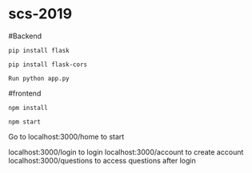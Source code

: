 # scs-2019

#Backend

`pip install flask`

`pip install flask-cors`

`Run python app.py`

#frontend

`npm install`

`npm start`

Go to localhost:3000/home to start

localhost:3000/login to login
localhost:3000/account to create account
localhost:3000/questions to access questions after login
